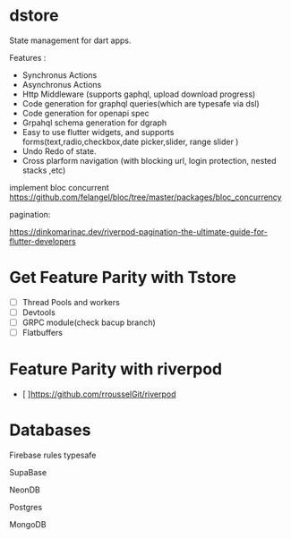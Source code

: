 # dstore

State management for dart apps.

Features : 
*  Synchronus Actions
*  Asynchronus Actions
*  Http Middleware (supports gaphql, upload download progress)
*  Code generation for graphql queries(which are typesafe via dsl)
*  Code generation for openapi spec
*  Grpahql schema generation for dgraph
*  Easy to use flutter widgets, and supports forms(text,radio,checkbox,date picker,slider, range slider )
*  Undo Redo of state.
*  Cross plarform navigation (with blocking url, login protection, nested stacks ,etc)

implement bloc concurrent https://github.com/felangel/bloc/tree/master/packages/bloc_concurrency


pagination: 

https://dinkomarinac.dev/riverpod-pagination-the-ultimate-guide-for-flutter-developers

# Get Feature Parity with Tstore
- [ ] Thread Pools and workers
- [ ] Devtools
- [ ] GRPC module(check bacup branch)
- [ ] Flatbuffers

# Feature Parity with riverpod
- [ ]https://github.com/rrousselGit/riverpod

# Databases

Firebase rules typesafe

SupaBase

NeonDB

Postgres

MongoDB
